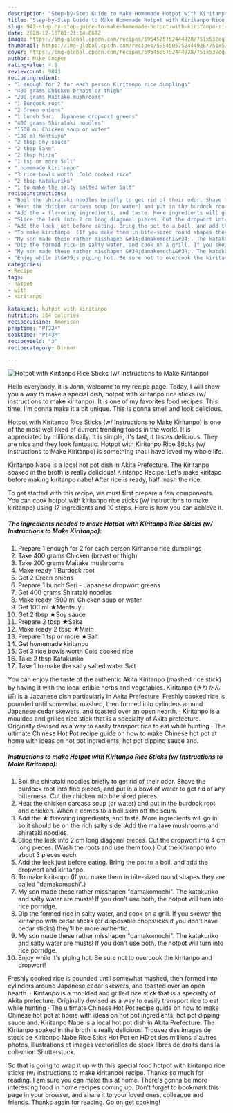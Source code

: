 ```yaml
---
description: "Step-by-Step Guide to Make Homemade Hotpot with Kiritanpo Rice Sticks (w/ Instructions to Make Kiritanpo)"
title: "Step-by-Step Guide to Make Homemade Hotpot with Kiritanpo Rice Sticks (w/ Instructions to Make Kiritanpo)"
slug: 942-step-by-step-guide-to-make-homemade-hotpot-with-kiritanpo-rice-sticks-w-instructions-to-make-kiritanpo
date: 2020-12-18T01:21:14.067Z
image: https://img-global.cpcdn.com/recipes/5954505752444928/751x532cq70/hotpot-with-kiritanpo-rice-sticks-w-instructions-to-make-kiritanpo-recipe-main-photo.jpg
thumbnail: https://img-global.cpcdn.com/recipes/5954505752444928/751x532cq70/hotpot-with-kiritanpo-rice-sticks-w-instructions-to-make-kiritanpo-recipe-main-photo.jpg
cover: https://img-global.cpcdn.com/recipes/5954505752444928/751x532cq70/hotpot-with-kiritanpo-rice-sticks-w-instructions-to-make-kiritanpo-recipe-main-photo.jpg
author: Mike Cooper
ratingvalue: 4.8
reviewcount: 9843
recipeingredient:
- "1 enough for 2 for each person Kiritanpo rice dumplings"
- "400 grams Chicken breast or thigh"
- "200 grams Maitake mushrooms"
- "1 Burdock root"
- "2 Green onions"
- "1 bunch Seri  Japanese dropwort greens"
- "400 grams Shirataki noodles"
- "1500 ml Chicken soup or water"
- "100 ml Mentsuyu"
- "2 tbsp Soy sauce"
- "2 tbsp Sake"
- "2 tbsp Mirin"
- "1 tsp or more Salt"
- " homemade kiritanpo"
- "3 rice bowls worth  Cold cooked rice"
- "2 tbsp Katakuriko"
- "1 to make the salty salted water Salt"
recipeinstructions:
- "Boil the shirataki noodles briefly to get rid of their odor. Shave the burdock root into fine pieces, and put in a bowl of water to get rid of any bitterness. Cut the chicken into bite sized pieces."
- "Heat the chicken carcass soup (or water) and put in the burdock root and chicken. When it comes to a boil skim off the scum."
- "Add the ★ flavoring ingredients, and taste. More ingredients will go in so it should be on the rich salty side. Add the maitake mushrooms and shirataki noodles."
- "Slice the leek into 2 cm long diagonal pieces. Cut the dropwort into 4 cm long pieces. (Wash the roots and use them too.) Cut the kitiranpo into about 3 pieces each."
- "Add the leek just before eating. Bring the pot to a boil, and add the dropwort and kiritanpo."
- "To make kiritanpo  (If you make them in bite-sized round shapes they are called &#34;damakomochi&#34;.)"
- "My son made these rather misshapen &#34;damakomochi&#34;. The katakuriko and salty water are musts! If you don&#39;t use both, the hotpot will turn into rice porridge."
- "Dip the formed rice in salty water, and cook on a grill. If you skewer the kiritanpo with cedar sticks (or disposable chopsticks if you don&#39;t have cedar sticks) they&#39;ll be more authentic."
- "My son made these rather misshapen &#34;damakomochi&#34;. The katakuriko and salty water are musts! If you don&#39;t use both, the hotpot will turn into rice porridge."
- "Enjoy while it&#39;s piping hot. Be sure not to overcook the kiritanpo and dropwort!"
categories:
- Recipe
tags:
- hotpot
- with
- kiritanpo

katakunci: hotpot with kiritanpo 
nutrition: 164 calories
recipecuisine: American
preptime: "PT22M"
cooktime: "PT43M"
recipeyield: "3"
recipecategory: Dinner

---
```



![Hotpot with Kiritanpo Rice Sticks (w/ Instructions to Make Kiritanpo)](https://img-global.cpcdn.com/recipes/5954505752444928/751x532cq70/hotpot-with-kiritanpo-rice-sticks-w-instructions-to-make-kiritanpo-recipe-main-photo.jpg)

Hello everybody, it is John, welcome to my recipe page. Today, I will show you a way to make a special dish, hotpot with kiritanpo rice sticks (w/ instructions to make kiritanpo). It is one of my favorites food recipes. This time, I'm gonna make it a bit unique. This is gonna smell and look delicious.

Hotpot with Kiritanpo Rice Sticks (w/ Instructions to Make Kiritanpo) is one of the most well liked of current trending foods in the world. It is appreciated by millions daily. It is simple, it's fast, it tastes delicious. They are nice and they look fantastic. Hotpot with Kiritanpo Rice Sticks (w/ Instructions to Make Kiritanpo) is something that I have loved my whole life.

Kiritanpo Nabe is a local hot pot dish in Akita Prefecture. The Kiritanpo soaked in the broth is really delicious! Kiritanpo Recipe: Let&#39;s make kiritapo before making kiritanpo nabe! After rice is ready, half mash the rice.


To get started with this recipe, we must first prepare a few components. You can cook hotpot with kiritanpo rice sticks (w/ instructions to make kiritanpo) using 17 ingredients and 10 steps. Here is how you can achieve it.

<!--inarticleads1-->

##### The ingredients needed to make Hotpot with Kiritanpo Rice Sticks (w/ Instructions to Make Kiritanpo):

1. Prepare 1 enough for 2 for each person Kiritanpo rice dumplings
1. Take 400 grams Chicken (breast or thigh)
1. Take 200 grams Maitake mushrooms
1. Make ready 1 Burdock root
1. Get 2 Green onions
1. Prepare 1 bunch Seri - Japanese dropwort greens
1. Get 400 grams Shirataki noodles
1. Make ready 1500 ml Chicken soup or water
1. Get 100 ml ★Mentsuyu
1. Get 2 tbsp ★Soy sauce
1. Prepare 2 tbsp ★Sake
1. Make ready 2 tbsp ★Mirin
1. Prepare 1 tsp or more ★Salt
1. Get  homemade kiritanpo
1. Get 3 rice bowls worth  Cold cooked rice
1. Take 2 tbsp Katakuriko
1. Take 1 to make the salty salted water Salt


You can enjoy the taste of the authentic Akita Kiritanpo (mashed rice stick) by having it with the local edible herbs and vegetables. Kiritanpo (きりたんぽ) is a Japanese dish particularly in Akita Prefecture. Freshly cooked rice is pounded until somewhat mashed, then formed into cylinders around Japanese cedar skewers, and toasted over an open hearth. · Kiritanpo is a moulded and grilled rice stick that is a specialty of Akita prefecture. Originally devised as a way to easily transport rice to eat while hunting · The ultimate Chinese Hot Pot recipe guide on how to make Chinese hot pot at home with ideas on hot pot ingredients, hot pot dipping sauce and. 

<!--inarticleads2-->

##### Instructions to make Hotpot with Kiritanpo Rice Sticks (w/ Instructions to Make Kiritanpo):

1. Boil the shirataki noodles briefly to get rid of their odor. Shave the burdock root into fine pieces, and put in a bowl of water to get rid of any bitterness. Cut the chicken into bite sized pieces.
1. Heat the chicken carcass soup (or water) and put in the burdock root and chicken. When it comes to a boil skim off the scum.
1. Add the ★ flavoring ingredients, and taste. More ingredients will go in so it should be on the rich salty side. Add the maitake mushrooms and shirataki noodles.
1. Slice the leek into 2 cm long diagonal pieces. Cut the dropwort into 4 cm long pieces. (Wash the roots and use them too.) Cut the kitiranpo into about 3 pieces each.
1. Add the leek just before eating. Bring the pot to a boil, and add the dropwort and kiritanpo.
1. To make kiritanpo  (If you make them in bite-sized round shapes they are called &#34;damakomochi&#34;.)
1. My son made these rather misshapen &#34;damakomochi&#34;. The katakuriko and salty water are musts! If you don&#39;t use both, the hotpot will turn into rice porridge.
1. Dip the formed rice in salty water, and cook on a grill. If you skewer the kiritanpo with cedar sticks (or disposable chopsticks if you don&#39;t have cedar sticks) they&#39;ll be more authentic.
1. My son made these rather misshapen &#34;damakomochi&#34;. The katakuriko and salty water are musts! If you don&#39;t use both, the hotpot will turn into rice porridge.
1. Enjoy while it&#39;s piping hot. Be sure not to overcook the kiritanpo and dropwort!


Freshly cooked rice is pounded until somewhat mashed, then formed into cylinders around Japanese cedar skewers, and toasted over an open hearth. · Kiritanpo is a moulded and grilled rice stick that is a specialty of Akita prefecture. Originally devised as a way to easily transport rice to eat while hunting · The ultimate Chinese Hot Pot recipe guide on how to make Chinese hot pot at home with ideas on hot pot ingredients, hot pot dipping sauce and. Kiritanpo Nabe is a local hot pot dish in Akita Prefecture. The Kiritanpo soaked in the broth is really delicious! Trouvez des images de stock de Kiritanpo Nabe Rice Stick Hot Pot en HD et des millions d&#39;autres photos, illustrations et images vectorielles de stock libres de droits dans la collection Shutterstock. 

So that is going to wrap it up with this special food hotpot with kiritanpo rice sticks (w/ instructions to make kiritanpo) recipe. Thanks so much for reading. I am sure you can make this at home. There's gonna be more interesting food in home recipes coming up. Don't forget to bookmark this page in your browser, and share it to your loved ones, colleague and friends. Thanks again for reading. Go on get cooking!
